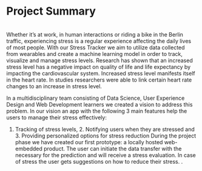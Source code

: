 # Project Summary

 \
Whether it’s at work, in human interactions or riding a bike in the Berlin traffic, experiencing stress is a regular experience affecting the daily lives of most people. With our Stress Tracker we aim to utilize data collected from wearables and create a machine learning model in order to track, visualize and manage stress levels.
Research has shown that an increased stress level has a negative impact on quality of life and life expectancy by impacting the cardiovascular system. Increased stress level manifests itself in the heart rate. In studies researchers were able to link certain heart rate changes to an increase in stress level.

In a multidisciplinary team consisting of Data Science, User Experience Design and Web Development learners we created a vision to address this problem.
In our vision an app with the following 3 main features help the users to manage their stress effectively:
1. Tracking of stress levels, 2. Notifying users when they are stressed and 3. Providing personalized options for stress reduction
During the project phase we have created our first prototype: a locally hosted web-embedded product. The user can initiate the data transfer with the necessary for the prediction and will receive a stress evaluation. In case of stress the user gets suggestions on how to reduce their stress.
.

